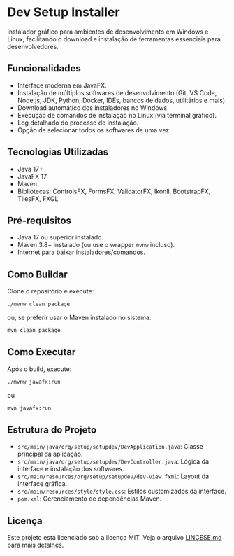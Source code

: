 # Dev Setup Installer

Instalador gráfico para ambientes de desenvolvimento em Windows e Linux, facilitando o download e instalação de ferramentas essenciais para desenvolvedores.

## Funcionalidades

- Interface moderna em JavaFX.
- Instalação de múltiplos softwares de desenvolvimento (Git, VS Code, Node.js, JDK, Python, Docker, IDEs, bancos de dados, utilitários e mais).
- Download automático dos instaladores no Windows.
- Execução de comandos de instalação no Linux (via terminal gráfico).
- Log detalhado do processo de instalação.
- Opção de selecionar todos os softwares de uma vez.

## Tecnologias Utilizadas

- Java 17+
- JavaFX 17
- Maven
- Bibliotecas: ControlsFX, FormsFX, ValidatorFX, Ikonli, BootstrapFX, TilesFX, FXGL

## Pré-requisitos

- Java 17 ou superior instalado.
- Maven 3.8+ instalado (ou use o wrapper `mvnw` incluso).
- Internet para baixar instaladores/comandos.

## Como Buildar

Clone o repositório e execute:

```sh
./mvnw clean package
```
ou, se preferir usar o Maven instalado no sistema:
```sh
mvn clean package
```

## Como Executar

Após o build, execute:

```sh
./mvnw javafx:run
```
ou
```sh
mvn javafx:run
```

## Estrutura do Projeto

- `src/main/java/org/setup/setupdev/DevApplication.java`: Classe principal da aplicação.
- `src/main/java/org/setup/setupdev/DevController.java`: Lógica da interface e instalação dos softwares.
- `src/main/resources/org/setup/setupdev/dev-view.fxml`: Layout da interface gráfica.
- `src/main/resources/style/style.css`: Estilos customizados da interface.
- `pom.xml`: Gerenciamento de dependências Maven.

## Licença

Este projeto está licenciado sob a licença MIT. Veja o arquivo [LINCESE.md](LINCESE.md) para mais detalhes.